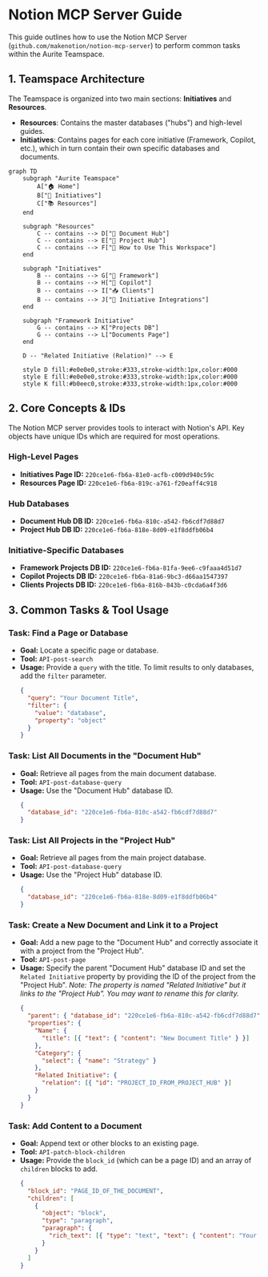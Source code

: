 # Notion MCP Server Guide

This guide outlines how to use the Notion MCP Server (`github.com/makenotion/notion-mcp-server`) to perform common tasks within the Aurite Teamspace.

## 1. Teamspace Architecture

The Teamspace is organized into two main sections: **Initiatives** and **Resources**.

*   **Resources**: Contains the master databases ("hubs") and high-level guides.
*   **Initiatives**: Contains pages for each core initiative (Framework, Copilot, etc.), which in turn contain their own specific databases and documents.

```mermaid
graph TD
    subgraph "Aurite Teamspace"
        A["🏠 Home"]
        B["🚀 Initiatives"]
        C["📚 Resources"]
    end

    subgraph "Resources"
        C -- contains --> D["📖 Document Hub"]
        C -- contains --> E["🧭 Project Hub"]
        C -- contains --> F["📘 How to Use This Workspace"]
    end

    subgraph "Initiatives"
        B -- contains --> G["🔩 Framework"]
        B -- contains --> H["🤖 Copilot"]
        B -- contains --> I["📥 Clients"]
        B -- contains --> J["🔀 Initiative Integrations"]
    end

    subgraph "Framework Initiative"
        G -- contains --> K["Projects DB"]
        G -- contains --> L["Documents Page"]
    end

    D -- "Related Initiative (Relation)" --> E

    style D fill:#e0e0e0,stroke:#333,stroke-width:1px,color:#000
    style E fill:#e0e0e0,stroke:#333,stroke-width:1px,color:#000
    style K fill:#b0eec0,stroke:#333,stroke-width:1px,color:#000
```

## 2. Core Concepts & IDs

The Notion MCP server provides tools to interact with Notion's API. Key objects have unique IDs which are required for most operations.

### High-Level Pages
*   **Initiatives Page ID:** `220ce1e6-fb6a-81e0-acfb-c009d940c59c`
*   **Resources Page ID:** `220ce1e6-fb6a-819c-a761-f20eaff4c918`

### Hub Databases
*   **Document Hub DB ID:** `220ce1e6-fb6a-810c-a542-fb6cdf7d88d7`
*   **Project Hub DB ID:** `220ce1e6-fb6a-818e-8d09-e1f8ddfb06b4`

### Initiative-Specific Databases
*   **Framework Projects DB ID:** `220ce1e6-fb6a-81fa-9ee6-c9faaa4d51d7`
*   **Copilot Projects DB ID:** `220ce1e6-fb6a-81a6-9bc3-d66aa1547397`
*   **Clients Projects DB ID:** `220ce1e6-fb6a-816b-843b-c0cda6a4f3d6`


## 3. Common Tasks & Tool Usage

### Task: Find a Page or Database

-   **Goal:** Locate a specific page or database.
-   **Tool:** `API-post-search`
-   **Usage:** Provide a `query` with the title. To limit results to only databases, add the `filter` parameter.
    ```json
    {
      "query": "Your Document Title",
      "filter": {
        "value": "database",
        "property": "object"
      }
    }
    ```

### Task: List All Documents in the "Document Hub"

-   **Goal:** Retrieve all pages from the main document database.
-   **Tool:** `API-post-database-query`
-   **Usage:** Use the "Document Hub" database ID.
    ```json
    {
      "database_id": "220ce1e6-fb6a-810c-a542-fb6cdf7d88d7"
    }
    ```

### Task: List All Projects in the "Project Hub"

-   **Goal:** Retrieve all pages from the main project database.
-   **Tool:** `API-post-database-query`
-   **Usage:** Use the "Project Hub" database ID.
    ```json
    {
      "database_id": "220ce1e6-fb6a-818e-8d09-e1f8ddfb06b4"
    }
    ```

### Task: Create a New Document and Link it to a Project

-   **Goal:** Add a new page to the "Document Hub" and correctly associate it with a project from the "Project Hub".
-   **Tool:** `API-post-page`
-   **Usage:** Specify the parent "Document Hub" database ID and set the `Related Initiative` property by providing the ID of the project from the "Project Hub".
    *Note: The property is named "Related Initiative" but it links to the "Project Hub". You may want to rename this for clarity.*
    ```json
    {
      "parent": { "database_id": "220ce1e6-fb6a-810c-a542-fb6cdf7d88d7" },
      "properties": {
        "Name": {
          "title": [{ "text": { "content": "New Document Title" } }]
        },
        "Category": {
          "select": { "name": "Strategy" }
        },
        "Related Initiative": {
          "relation": [{ "id": "PROJECT_ID_FROM_PROJECT_HUB" }]
        }
      }
    }
    ```

### Task: Add Content to a Document

-   **Goal:** Append text or other blocks to an existing page.
-   **Tool:** `API-patch-block-children`
-   **Usage:** Provide the `block_id` (which can be a page ID) and an array of `children` blocks to add.
    ```json
    {
      "block_id": "PAGE_ID_OF_THE_DOCUMENT",
      "children": [
        {
          "object": "block",
          "type": "paragraph",
          "paragraph": {
            "rich_text": [{ "type": "text", "text": { "content": "Your new content here." } }]
          }
        }
      ]
    }
